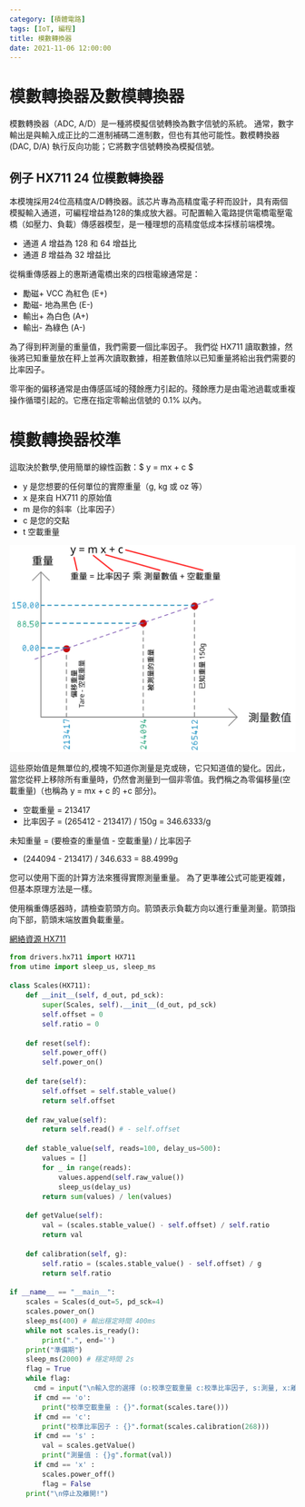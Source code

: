 ```yaml
---
category: [積體電路]
tags: [IoT, 編程]
title: 模數轉換器
date: 2021-11-06 12:00:00
---
```


# 模數轉換器及數模轉換器

模數轉換器（ADC, A/D）是一種將模擬信號轉換為數字信號的系統。 通常，數字輸出是與輸入成正比的二進制補碼二進制數，但也有其他可能性。數模轉換器 (DAC, D/A) 執行反向功能；它將數字信號轉換為模擬信號。

## 例子 HX711 24 位模數轉換器

本模塊採用24位高精度A/D轉換器。該芯片專為高精度電子秤而設計，具有兩個模擬輸入通道，可編程增益為128的集成放大器。可配置輸入電路提供電橋電壓電橋（如壓力、負載）傳感器模型，是一種理想的高精度低成本採樣前端模塊。

 - 通道 *A* 增益為 128 和 64 增益比
 - 通道 *B* 增益為 32 增益比
 
從稱重傳感器上的惠斯通電橋出來的四根電線通常是：

 - 勵磁+ VCC 為紅色 (E+)
 - 勵磁- 地為黑色 (E-)
 - 輸出+ 為白色 (A+)
 - 輸出- 為綠色 (A-)
 
為了得到秤測量的重量值，我們需要一個比率因子。 我們從 HX711 讀取數據，然後將已知重量放在秤上並再次讀取數據，相差數值除以已知重量將給出我們需要的比率因子。
 
零平衡的偏移通常是由傳感區域的殘餘應力引起的。殘餘應力是由電池過載或重複操作循環引起的。它應在指定零輸出信號的 0.1% 以內。

# 模數轉換器校準

這取決於數學,使用簡單的線性函數：$ y = mx + c $

 - y 是您想要的任何單位的實際重量（g, kg 或 oz 等）
 - x 是來自 HX711 的原始值
 - m 是你的斜率（比率因子）
 - c 是您的交點
 - t 空載重量

![Alt scale](../assets/img/iot/linearw.png)

這些原始值是無單位的,模塊不知道你測量是克或磅，它只知道值的變化。因此，當您從秤上移除所有重量時，仍然會測量到一個非零值。我們稱之為零偏移量(空載重量)（也稱為 y = mx + c 的 +c 部分)。

 - 空載重量 = 213417
 - 比率因子 = (265412 - 213417) / 150g = 346.6333/g

未知重量 = (要檢查的重量值 - 空載重量) / 比率因子

 - (244094 - 213417) / 346.633 = 88.4999g

您可以使用下面的計算方法來獲得實際測量重量。 為了更準確公式可能更複雜，但基本原理方法是一樣。


 
使用稱重傳感器時，請檢查箭頭方向。箭頭表示負載方向以進行重量測量。箭頭指向下部，箭頭末端放置負載重量。
 
  [網絡資源 HX711](https://github.com/SergeyPiskunov/micropython-hx711)


```python
from drivers.hx711 import HX711
from utime import sleep_us, sleep_ms

class Scales(HX711):
    def __init__(self, d_out, pd_sck):
        super(Scales, self).__init__(d_out, pd_sck)
        self.offset = 0
        self.ratio = 0

    def reset(self):
        self.power_off()
        self.power_on()

    def tare(self):
        self.offset = self.stable_value()
        return self.offset

    def raw_value(self):
        return self.read() # - self.offset

    def stable_value(self, reads=100, delay_us=500):
        values = []
        for _ in range(reads):
            values.append(self.raw_value())
            sleep_us(delay_us)
        return sum(values) / len(values)            

    def getValue(self):
        val = (scales.stable_value() - self.offset) / self.ratio
        return val

    def calibration(self, g):
        self.ratio = (scales.stable_value() - self.offset) / g
        return self.ratio

if __name__ == "__main__":
    scales = Scales(d_out=5, pd_sck=4)
    scales.power_on()
    sleep_ms(400) # 輸出穩定時間 400ms
    while not scales.is_ready():
        print(".", end='')
    print("準備期")
    sleep_ms(2000) # 穩定時間 2s
    flag = True
    while flag:
      cmd = input("\n輸入您的選擇 (o:校準空載重量 c:校準比率因子, s:測量, x:離開) : ")
      if cmd == 'o':
        print("校準空載重量 : {}".format(scales.tare()))
      if cmd == 'c':
        print("校準比率因子 : {}".format(scales.calibration(268)))
      if cmd == 's' :
        val = scales.getValue()
        print("測量值 : {}g".format(val))
      if cmd == 'x' :
        scales.power_off()
        flag = False
    print("\n停止及離開!")

```